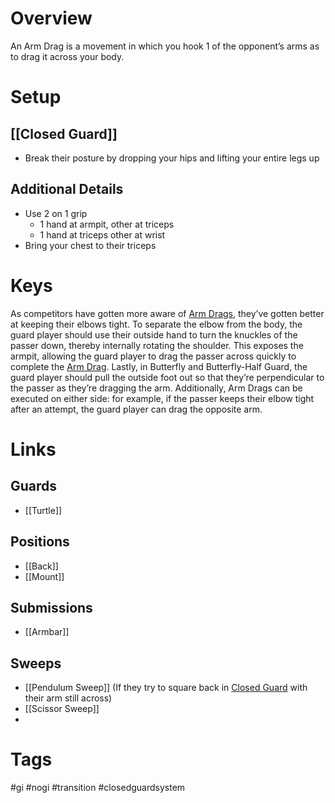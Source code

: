 # Overview
An Arm Drag is a movement in which you hook 1 of the opponent’s arms as to drag it across your body.

# Setup
## [[Closed Guard]]
- Break their posture by dropping your hips and lifting your entire legs up
## Additional Details
- Use 2 on 1 grip
	- 1 hand at armpit, other at triceps
	- 1 hand at triceps other at wrist
- Bring your chest to their triceps
# Keys
As competitors have gotten more aware of <u>Arm Drags</u>, they’ve gotten better at keeping their elbows tight. To separate the elbow from the body, the guard player should use their outside hand to turn the knuckles of the passer down, thereby internally rotating the shoulder. This exposes the armpit, allowing the guard player to drag the passer across quickly to complete the <u>Arm Drag</u>. Lastly, in Butterfly and Butterfly-Half Guard, the guard player should pull the outside foot out so that they’re perpendicular to the passer as they’re dragging the arm. Additionally, Arm Drags can be executed on either side: for example, if the passer keeps their elbow tight after an attempt, the guard player can drag the opposite arm.
# Links

## Guards
- [[Turtle]]
## Positions
- [[Back]]
- [[Mount]]
## Submissions
- [[Armbar]]
## Sweeps
- [[Pendulum Sweep]] (If they try to square back in [Closed Guard](obsidian://open?vault=Obsidian-BJJ-Notes&file=Guards%2FClosed%20Guard) with their arm still across)
- [[Scissor Sweep]]
- 
# Tags
#gi #nogi #transition #closedguardsystem